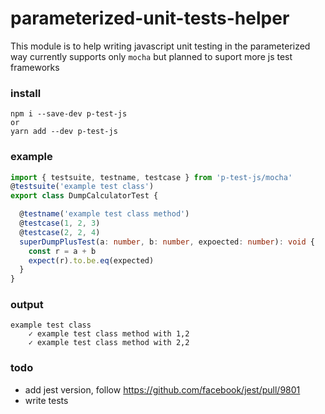# parameterized-unit-tests-helper
This module is to help writing javascript unit testing 
in the parameterized way
currently supports only `mocha` but planned to suport more js test frameworks

### install
```
npm i --save-dev p-test-js
or
yarn add --dev p-test-js
```

### example
```ts
import { testsuite, testname, testcase } from 'p-test-js/mocha'
@testsuite('example test class')
export class DumpCalculatorTest {

  @testname('example test class method')
  @testcase(1, 2, 3)
  @testcase(2, 2, 4)
  superDumpPlusTest(a: number, b: number, expoected: number): void {
    const r = a + b
    expect(r).to.be.eq(expected)
  }
}
```
### output
```
example test class
    ✓ example test class method with 1,2
    ✓ example test class method with 2,2
```

### todo
- add jest version, follow https://github.com/facebook/jest/pull/9801
- write tests
